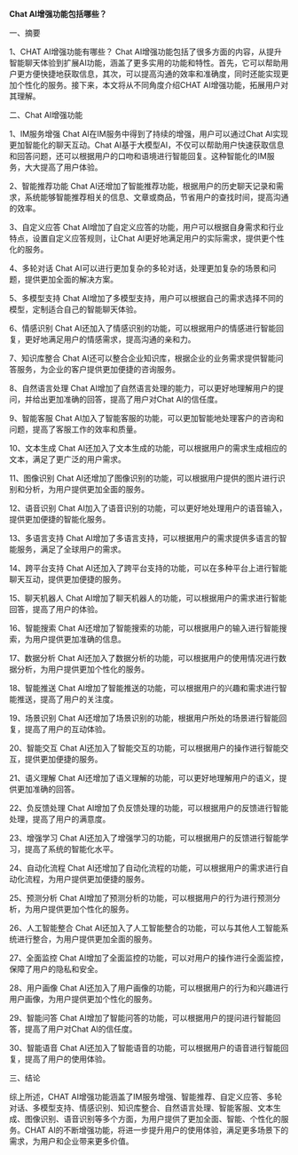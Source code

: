 **Chat AI增强功能包括哪些？**

一、摘要

1、CHAT AI增强功能有哪些？
Chat AI增强功能包括了很多方面的内容，从提升智能聊天体验到扩展AI功能，涵盖了更多实用的功能和特性。首先，它可以帮助用户更方便快捷地获取信息，其次，可以提高沟通的效率和准确度，同时还能实现更加个性化的服务。接下来，本文将从不同角度介绍CHAT AI增强功能，拓展用户对其理解。

二、Chat AI增强功能

1、IM服务增强
Chat AI在IM服务中得到了持续的增强，用户可以通过Chat AI实现更加智能化的聊天互动。Chat AI基于大模型AI，不仅可以帮助用户快速获取信息和回答问题，还可以根据用户的口吻和语境进行智能回复。这种智能化的IM服务，大大提高了用户体验。

2、智能推荐功能
Chat AI还增加了智能推荐功能，根据用户的历史聊天记录和需求，系统能够智能推荐相关的信息、文章或商品，节省用户的查找时间，提高沟通的效率。

3、自定义应答
Chat AI增加了自定义应答的功能，用户可以根据自身需求和行业特点，设置自定义应答规则，让Chat AI更好地满足用户的实际需求，提供更个性化的服务。

4、多轮对话
Chat AI可以进行更加复杂的多轮对话，处理更加复杂的场景和问题，提供更加全面的解决方案。

5、多模型支持
Chat AI增加了多模型支持，用户可以根据自己的需求选择不同的模型，定制适合自己的智能聊天体验。

6、情感识别
Chat AI还加入了情感识别的功能，可以根据用户的情感进行智能回复，更好地满足用户的情感需求，提高沟通的亲和力。

7、知识库整合
Chat AI还可以整合企业知识库，根据企业的业务需求提供智能问答服务，为企业的客户提供更加便捷的咨询服务。

8、自然语言处理
Chat AI增加了自然语言处理的能力，可以更好地理解用户的提问，并给出更加准确的回答，提高了用户对Chat AI的信任度。

9、智能客服
Chat AI加入了智能客服的功能，可以更加智能地处理客户的咨询和问题，提高了客服工作的效率和质量。

10、文本生成
Chat AI还加入了文本生成的功能，可以根据用户的需求生成相应的文本，满足了更广泛的用户需求。

11、图像识别
Chat AI还增加了图像识别的功能，可以根据用户提供的图片进行识别和分析，为用户提供更加全面的服务。

12、语音识别
Chat AI加入了语音识别的功能，可以更好地处理用户的语音输入，提供更加便捷的智能化服务。

13、多语言支持
Chat AI增加了多语言支持，可以根据用户的需求提供多语言的智能服务，满足了全球用户的需求。

14、跨平台支持
Chat AI还加入了跨平台支持的功能，可以在多种平台上进行智能聊天互动，提供更加便捷的服务。

15、聊天机器人
Chat AI增加了聊天机器人的功能，可以根据用户的需求进行智能回答，提高了用户的体验。

16、智能搜索
Chat AI还增加了智能搜索的功能，可以根据用户的输入进行智能搜索，为用户提供更加准确的信息。

17、数据分析
Chat AI还加入了数据分析的功能，可以根据用户的使用情况进行数据分析，为用户提供更加个性化的服务。

18、智能推送
Chat AI增加了智能推送的功能，可以根据用户的兴趣和需求进行智能推送，提高了用户的关注度。

19、场景识别
Chat AI还增加了场景识别的功能，根据用户所处的场景进行智能回复，提高了用户的互动体验。

20、智能交互
Chat AI还加入了智能交互的功能，可以根据用户的操作进行智能交互，提供更加便捷的服务。

21、语义理解
Chat AI还增加了语义理解的功能，可以更好地理解用户的语义，提供更加准确的回答。

22、负反馈处理
Chat AI增加了负反馈处理的功能，可以根据用户的反馈进行智能处理，提高了用户的满意度。

23、增强学习
Chat AI还加入了增强学习的功能，可以根据用户的反馈进行智能学习，提高了系统的智能化水平。

24、自动化流程
Chat AI还增加了自动化流程的功能，可以根据用户的需求进行自动化流程，为用户提供更加便捷的服务。

25、预测分析
Chat AI增加了预测分析的功能，可以根据用户的行为进行预测分析，为用户提供更加个性化的服务。

26、人工智能整合
Chat AI还加入了人工智能整合的功能，可以与其他人工智能系统进行整合，为用户提供更加全面的服务。

27、全面监控
Chat AI增加了全面监控的功能，可以对用户的操作进行全面监控，保障了用户的隐私和安全。

28、用户画像
Chat AI还加入了用户画像的功能，可以根据用户的行为和兴趣进行用户画像，为用户提供更加个性化的服务。

29、智能问答
Chat AI增加了智能问答的功能，可以根据用户的提问进行智能回答，提高了用户对Chat AI的信任度。

30、智能语音
Chat AI还加入了智能语音的功能，可以根据用户的语音进行智能回复，提高了用户的使用体验。

三、结论

综上所述，CHAT AI增强功能涵盖了IM服务增强、智能推荐、自定义应答、多轮对话、多模型支持、情感识别、知识库整合、自然语言处理、智能客服、文本生成、图像识别、语音识别等多个方面，为用户提供了更加全面、智能、个性化的服务。CHAT AI的不断增强功能，将进一步提升用户的使用体验，满足更多场景下的需求，为用户和企业带来更多价值。